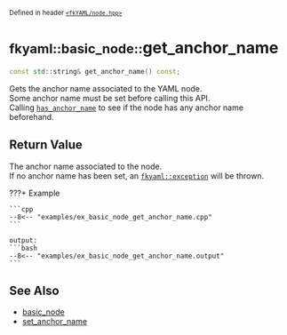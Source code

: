<small>Defined in header [`<fkYAML/node.hpp>`](https://github.com/fktn-k/fkYAML/blob/develop/include/fkYAML/node.hpp)</small>

# <small>fkyaml::basic_node::</small>get_anchor_name

```cpp
const std::string& get_anchor_name() const;
```

Gets the anchor name associated to the YAML node.  
Some anchor name must be set before calling this API.  
Calling [`has_anchor_name`](has_anchor_name.md) to see if the node has any anchor name beforehand.

## **Return Value**

The anchor name associated to the node.  
If no anchor name has been set, an [`fkyaml::exception`](../exception/index.md) will be thrown.

???+ Example

    ```cpp
    --8<-- "examples/ex_basic_node_get_anchor_name.cpp"
    ```

    output:
    ```bash
    --8<-- "examples/ex_basic_node_get_anchor_name.output"
    ```

## **See Also**

* [basic_node](index.md)
* [set_anchor_name](get_anchor_name.md)
